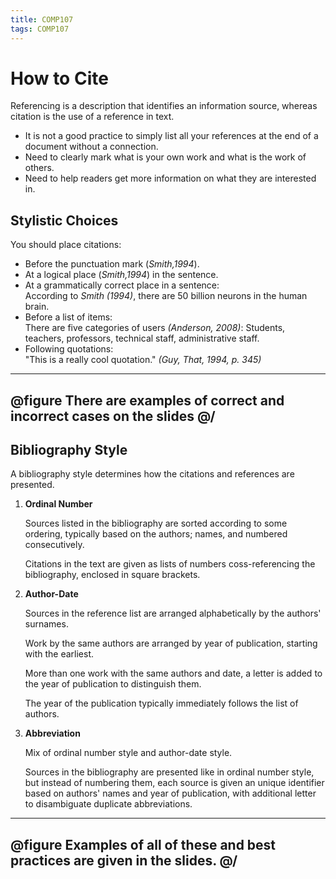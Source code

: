 ```yaml
---
title: COMP107
tags: COMP107
---
```

# How to Cite
Referencing is a description that identifies an information source, whereas citation is the use of a reference in text.

* It is not a good practice to simply list all your references at the end of a document without a connection.
* Need to clearly mark what is your own work and what is the work of others.
* Need to help readers get more information on what they are interested in.

## Stylistic Choices
You should place citations:

* Before the punctuation mark (<cite>Smith,1994</cite>).
* At a logical place (<cite>Smith,1994</cite>) in the sentence.
* At a grammatically correct place in a sentence:  
According to <cite>Smith (1994)</cite>, there are 50 billion neurons in the human brain.
* Before a list of items:  
There are five categories of users <cite>(Anderson, 2008)</cite>: Students, teachers, professors, technical staff, administrative staff.
* Following quotations:  
"This is a really cool quotation." <cite>(Guy, That, 1994, p. 345)</cite>

---
@figure
There are examples of correct and incorrect cases on the slides
@/
---

## Bibliography Style
A bibliography style determines how the citations and references are presented.

1. **Ordinal Number**

	Sources listed in the bibliography are sorted according to some ordering, typically based on the authors; names, and numbered consecutively.
	
	Citations in the text are given as lists of numbers coss-referencing the bibliography, enclosed in square brackets.
	
1. **Author-Date**
	
	Sources in the reference list are arranged alphabetically by the authors' surnames.
	
	Work by the same authors are arranged by year of publication, starting with the earliest.
	
	More than one work with the same authors and date, a letter is added to the year of publication to distinguish them.
	
	The year of the publication typically immediately follows the list of authors.
	
1. **Abbreviation**
	
	Mix of ordinal number style and author-date style.
	
	Sources in the bibliography are presented like in ordinal number style, but instead of numbering them, each source is given an unique identifier based on authors' names and year of publication, with additional letter to disambiguate duplicate abbreviations.

---	
@figure
Examples of all of these and best practices are given in the slides.
@/
---
